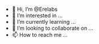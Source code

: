 - 👋 Hi, I’m @Erelabs
- 👀 I’m interested in ...
- 🌱 I’m currently learning ...
- 💞️ I’m looking to collaborate on ...
- 📫 How to reach me ...

<!---
Erelabs/Erelabs is a ✨ special ✨ repository because its `README.md` (this file) appears on your GitHub profile.
You can click the Preview link to take a look at your changes.
--->

